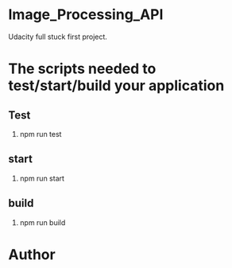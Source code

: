 # Image_Processing_API
Udacity full stuck first project.
# The scripts needed to test/start/build your application
## **Test**
1. npm run test
## **start**
1. npm run start

## **build**

1. npm run build


# Author